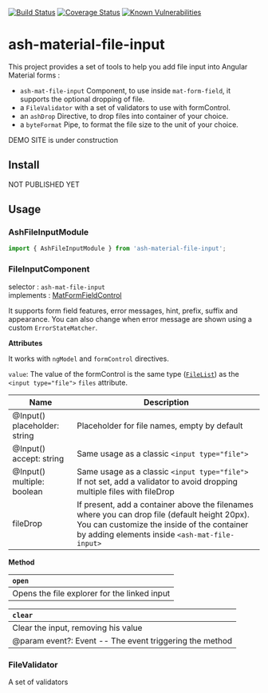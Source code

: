 [![Build Status](https://travis-ci.com/Ashlook/ash-material-file-input.svg?branch=master)](https://travis-ci.com/Ashlook/ash-material-file-input)
[![Coverage Status](https://coveralls.io/repos/github/Ashlook/ash-material-file-input/badge.svg?branch=master)](https://coveralls.io/github/Ashlook/ash-material-file-input?branch=master)
[![Known Vulnerabilities](https://snyk.io/test/github/Ashlook/ash-material-file-input/badge.svg)](https://snyk.io/test/github/Ashlook/ash-material-file-input)

# ash-material-file-input

This project provides a set of tools to help you add file input into Angular Material forms :

* `ash-mat-file-input` Component, to use inside `mat-form-field`, it supports the optional dropping of file.
* a `FileValidator` with a set of validators to use with formControl.
* an `ashDrop` Directive, to drop files into container of your choice.
* a `byteFormat` Pipe, to format the file size to the unit of your choice.

DEMO SITE is under construction

## Install

NOT PUBLISHED YET
<!-- ```
    npm i ash-material-file-input
``` -->

## Usage

### AshFileInputModule

```ts
import { AshFileInputModule } from 'ash-material-file-input';
```

### FileInputComponent

selector : `ash-mat-file-input`  
implements : [MatFormFieldControl](https://material.angular.io/components/form-field/api#MatFormFieldControl)

It supports form field features, error messages, hint, prefix, suffix and appearance. You can also change when error message are shown using a custom `ErrorStateMatcher`.

**Attributes**

It works with `ngModel` and `formControl` directives.  

`value`: The value of the formControl is the same type ([`FileList`](https://developer.mozilla.org/en-US/docs/Web/API/FileList)) as the `<input type="file">`
 `files` attribute.

| Name | Description |
|---------------------------------|--------------------------------------------------------------------------------------------------------------------------------------------------------------------------------------------------|
| @Input()<br>placeholder: string | Placeholder for file names, empty by default |
| @Input()<br>accept: string | Same usage as a classic `<input type="file">` |
| @Input()<br>multiple: boolean | Same usage as a classic `<input type="file">`<br>If not set, add a validator to avoid dropping multiple files with fileDrop |
| fileDrop | If present, add a container above the filenames where you can drop file (default height 20px).<br>You can customize the inside of the container by adding elements inside `<ash-mat-file-input>` |

**Method**

| `open` |
|:--------|
| Opens the file explorer for the linked input |

| `clear`|
|:--------|
| Clear the input, removing his value |
| @param event?: Event -- The event triggering the method |

### FileValidator

A set of validators 